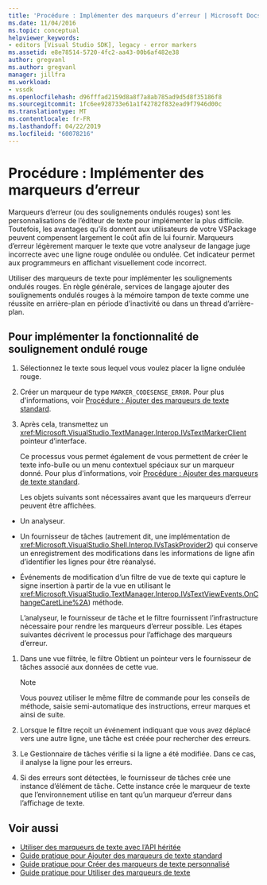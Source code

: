 ```yaml
---
title: 'Procédure : Implémenter des marqueurs d’erreur | Microsoft Docs'
ms.date: 11/04/2016
ms.topic: conceptual
helpviewer_keywords:
- editors [Visual Studio SDK], legacy - error markers
ms.assetid: e8e78514-5720-4fc2-aa43-00b6af482e38
author: gregvanl
ms.author: gregvanl
manager: jillfra
ms.workload:
- vssdk
ms.openlocfilehash: d96fffad2159d8a8f7a8ab785ad9d5d8f35186f8
ms.sourcegitcommit: 1fc6ee928733e61a1f42782f832ead9f7946d00c
ms.translationtype: MT
ms.contentlocale: fr-FR
ms.lasthandoff: 04/22/2019
ms.locfileid: "60078216"
---
```

# <a name="how-to-implement-error-markers"></a>Procédure : Implémenter des marqueurs d’erreur
Marqueurs d’erreur (ou des soulignements ondulés rouges) sont les personnalisations de l’éditeur de texte pour implémenter la plus difficile. Toutefois, les avantages qu’ils donnent aux utilisateurs de votre VSPackage peuvent compensent largement le coût afin de lui fournir. Marqueurs d’erreur légèrement marquer le texte que votre analyseur de langage juge incorrecte avec une ligne rouge ondulée ou ondulée. Cet indicateur permet aux programmeurs en affichant visuellement code incorrect.

 Utiliser des marqueurs de texte pour implémenter les soulignements ondulés rouges. En règle générale, services de langage ajouter des soulignements ondulés rouges à la mémoire tampon de texte comme une réussite en arrière-plan en période d’inactivité ou dans un thread d’arrière-plan.

## <a name="to-implement-the-red-wavy-underline-feature"></a>Pour implémenter la fonctionnalité de soulignement ondulé rouge

1. Sélectionnez le texte sous lequel vous voulez placer la ligne ondulée rouge.

2. Créer un marqueur de type `MARKER_CODESENSE_ERROR`. Pour plus d'informations, voir [Procédure : Ajouter des marqueurs de texte standard](../extensibility/how-to-add-standard-text-markers.md).

3. Après cela, transmettez un <xref:Microsoft.VisualStudio.TextManager.Interop.IVsTextMarkerClient> pointeur d’interface.

   Ce processus vous permet également de vous permettent de créer le texte info-bulle ou un menu contextuel spéciaux sur un marqueur donné. Pour plus d'informations, voir [Procédure : Ajouter des marqueurs de texte standard](../extensibility/how-to-add-standard-text-markers.md).

   Les objets suivants sont nécessaires avant que les marqueurs d’erreur peuvent être affichées.

- Un analyseur.

- Un fournisseur de tâches (autrement dit, une implémentation de <xref:Microsoft.VisualStudio.Shell.Interop.IVsTaskProvider2>) qui conserve un enregistrement des modifications dans les informations de ligne afin d’identifier les lignes pour être réanalysé.

- Événements de modification d’un filtre de vue de texte qui capture le signe insertion à partir de la vue en utilisant le <xref:Microsoft.VisualStudio.TextManager.Interop.IVsTextViewEvents.OnChangeCaretLine%2A>) méthode.

  L’analyseur, le fournisseur de tâche et le filtre fournissent l’infrastructure nécessaire pour rendre les marqueurs d’erreur possible. Les étapes suivantes décrivent le processus pour l’affichage des marqueurs d’erreur.

1. Dans une vue filtrée, le filtre Obtient un pointeur vers le fournisseur de tâches associé aux données de cette vue.

    > [!NOTE]
    >  Vous pouvez utiliser le même filtre de commande pour les conseils de méthode, saisie semi-automatique des instructions, erreur marques et ainsi de suite.

2. Lorsque le filtre reçoit un événement indiquant que vous avez déplacé vers une autre ligne, une tâche est créée pour rechercher des erreurs.

3. Le Gestionnaire de tâches vérifie si la ligne a été modifiée. Dans ce cas, il analyse la ligne pour les erreurs.

4. Si des erreurs sont détectées, le fournisseur de tâches crée une instance d’élément de tâche. Cette instance crée le marqueur de texte que l’environnement utilise en tant qu’un marqueur d’erreur dans l’affichage de texte.

## <a name="see-also"></a>Voir aussi
- [Utiliser des marqueurs de texte avec l’API héritée](../extensibility/using-text-markers-with-the-legacy-api.md)
- [Guide pratique pour Ajouter des marqueurs de texte standard](../extensibility/how-to-add-standard-text-markers.md)
- [Guide pratique pour Créer des marqueurs de texte personnalisé](../extensibility/how-to-create-custom-text-markers.md)
- [Guide pratique pour Utiliser des marqueurs de texte](../extensibility/how-to-use-text-markers.md)
